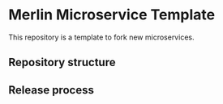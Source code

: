 # Merlin Microservice Template

This repository is a template to fork new microservices.


## Repository structure


## Release process

